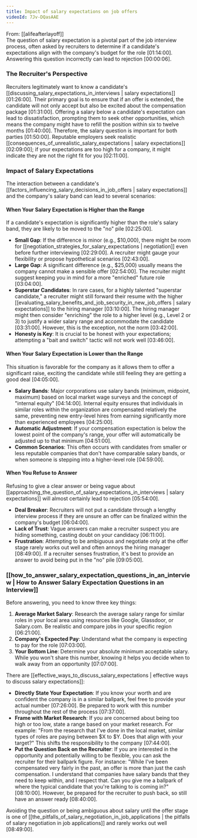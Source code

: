 ```yaml
---
title: Impact of salary expectations on job offers
videoId: 7Jv-DQasAAE
---
```


From: [[alifeafterlayoff]] <br/> 
The question of salary expectation is a pivotal part of the job interview process, often asked by recruiters to determine if a candidate's expectations align with the company's budget for the role <a class="yt-timestamp" data-t="01:14:00">[01:14:00]</a>. Answering this question incorrectly can lead to rejection <a class="yt-timestamp" data-t="00:00:06">[00:00:06]</a>.

### The Recruiter's Perspective
Recruiters legitimately want to know a candidate's [[discussing_salary_expectations_in_interviews | salary expectations]] <a class="yt-timestamp" data-t="01:26:00">[01:26:00]</a>. Their primary goal is to ensure that if an offer is extended, the candidate will not only accept but also be excited about the compensation package <a class="yt-timestamp" data-t="01:31:00">[01:31:00]</a>. Offering a salary below a candidate's expectation can lead to dissatisfaction, prompting them to seek other opportunities, which means the company might have to refill the position within six to twelve months <a class="yt-timestamp" data-t="01:40:00">[01:40:00]</a>. Therefore, the salary question is important for both parties <a class="yt-timestamp" data-t="01:50:00">[01:50:00]</a>. Reputable employers seek realistic [[consequences_of_unrealistic_salary_expectations | salary expectations]] <a class="yt-timestamp" data-t="02:09:00">[02:09:00]</a>; if your expectations are too high for a company, it might indicate they are not the right fit for you <a class="yt-timestamp" data-t="02:11:00">[02:11:00]</a>.

### Impact of Salary Expectations
The interaction between a candidate's [[factors_influencing_salary_decisions_in_job_offers | salary expectations]] and the company's salary band can lead to several scenarios:

#### When Your Salary Expectation is Higher than the Range
If a candidate's expectation is significantly higher than the role's salary band, they are likely to be moved to the "no" pile <a class="yt-timestamp" data-t="02:25:00">[02:25:00]</a>.
*   **Small Gap**: If the difference is minor (e.g., $10,000), there might be room for [[negotiation_strategies_for_salary_expectations | negotiation]] even before further interviewing <a class="yt-timestamp" data-t="02:29:00">[02:29:00]</a>. A recruiter might gauge your flexibility or propose hypothetical scenarios <a class="yt-timestamp" data-t="02:43:00">[02:43:00]</a>.
*   **Large Gap**: A significant difference (e.g., $25,000) usually means the company cannot make a sensible offer <a class="yt-timestamp" data-t="02:54:00">[02:54:00]</a>. The recruiter might suggest keeping you in mind for a more "enriched" future role <a class="yt-timestamp" data-t="03:04:00">[03:04:00]</a>.
*   **Superstar Candidates**: In rare cases, for a highly talented "superstar candidate," a recruiter might still forward their resume with the higher [[evaluating_salary_benefits_and_job_security_in_new_job_offers | salary expectations]] to the hiring manager <a class="yt-timestamp" data-t="03:10:00">[03:10:00]</a>. The hiring manager might then consider "enriching" the role to a higher level (e.g., Level 2 or 3) to justify a wider salary range and accommodate the candidate <a class="yt-timestamp" data-t="03:31:00">[03:31:00]</a>. However, this is the exception, not the norm <a class="yt-timestamp" data-t="03:42:00">[03:42:00]</a>.
*   **Honesty is Key**: It is crucial to be honest with your expectations; attempting a "bait and switch" tactic will not work well <a class="yt-timestamp" data-t="03:46:00">[03:46:00]</a>.

#### When Your Salary Expectation is Lower than the Range
This situation is favorable for the company as it allows them to offer a significant raise, exciting the candidate while still feeling they are getting a good deal <a class="yt-timestamp" data-t="04:05:00">[04:05:00]</a>.
*   **Salary Bands**: Major corporations use salary bands (minimum, midpoint, maximum) based on local market wage surveys and the concept of "internal equity" <a class="yt-timestamp" data-t="04:14:00">[04:14:00]</a>. Internal equity ensures that individuals in similar roles within the organization are compensated relatively the same, preventing new entry-level hires from earning significantly more than experienced employees <a class="yt-timestamp" data-t="04:25:00">[04:25:00]</a>.
*   **Automatic Adjustment**: If your compensation expectation is below the lowest point of the company's range, your offer will automatically be adjusted up to that minimum <a class="yt-timestamp" data-t="04:51:00">[04:51:00]</a>.
*   **Common Scenarios**: This often occurs with candidates from smaller or less reputable companies that don't have comparable salary bands, or when someone is stepping into a higher-level role <a class="yt-timestamp" data-t="04:59:00">[04:59:00]</a>.

#### When You Refuse to Answer
Refusing to give a clear answer or being vague about [[approaching_the_question_of_salary_expectations_in_interviews | salary expectations]] will almost certainly lead to rejection <a class="yt-timestamp" data-t="05:54:00">[05:54:00]</a>.
*   **Deal Breaker**: Recruiters will not put a candidate through a lengthy interview process if they are unsure an offer can be finalized within the company's budget <a class="yt-timestamp" data-t="06:04:00">[06:04:00]</a>.
*   **Lack of Trust**: Vague answers can make a recruiter suspect you are hiding something, casting doubt on your candidacy <a class="yt-timestamp" data-t="06:11:00">[06:11:00]</a>.
*   **Frustration**: Attempting to be ambiguous and negotiate only at the offer stage rarely works out well and often annoys the hiring manager <a class="yt-timestamp" data-t="08:49:00">[08:49:00]</a>. If a recruiter senses frustration, it's best to provide an answer to avoid being put in the "no" pile <a class="yt-timestamp" data-t="09:05:00">[09:05:00]</a>.

### [[how_to_answer_salary_expectation_questions_in_an_interview | How to Answer Salary Expectation Questions in an Interview]]

Before answering, you need to know three key things:
1.  **Average Market Salary**: Research the average salary range for similar roles in your local area using resources like Google, Glassdoor, or Salary.com. Be realistic and compare jobs in your specific region <a class="yt-timestamp" data-t="06:21:00">[06:21:00]</a>.
2.  **Company's Expected Pay**: Understand what the company is expecting to pay for the role <a class="yt-timestamp" data-t="07:03:00">[07:03:00]</a>.
3.  **Your Bottom Line**: Determine your absolute minimum acceptable salary. While you won't share this number, knowing it helps you decide when to walk away from an opportunity <a class="yt-timestamp" data-t="07:07:00">[07:07:00]</a>.

There are [[effective_ways_to_discuss_salary_expectations | effective ways to discuss salary expectations]]:

*   **Directly State Your Expectation**: If you know your worth and are confident the company is in a similar ballpark, feel free to provide your actual number <a class="yt-timestamp" data-t="07:26:00">[07:26:00]</a>. Be prepared to work with this number throughout the rest of the process <a class="yt-timestamp" data-t="07:37:00">[07:37:00]</a>.
*   **Frame with Market Research**: If you are concerned about being too high or too low, state a range based on your market research. For example: "From the research that I've done in the local market, similar types of roles are paying between $X to $Y. Does that align with your target?" This shifts the responsibility to the company <a class="yt-timestamp" data-t="07:44:00">[07:44:00]</a>.
*   **Put the Question Back on the Recruiter**: If you are interested in the opportunity and potentially willing to be flexible, you can ask the recruiter for their ballpark figure. For instance: "While I've been compensated very fairly in the past, an offer is more than just the cash compensation. I understand that companies have salary bands that they need to keep within, and I respect that. Can you give me a ballpark of where the typical candidate that you're talking to is coming in?" <a class="yt-timestamp" data-t="08:10:00">[08:10:00]</a>. However, be prepared for the recruiter to push back, so still have an answer ready <a class="yt-timestamp" data-t="08:40:00">[08:40:00]</a>.

Avoiding the question or being ambiguous about salary until the offer stage is one of [[the_pitfalls_of_salary_negotiation_in_job_applications | the pitfalls of salary negotiation in job applications]] and rarely works out well <a class="yt-timestamp" data-t="08:49:00">[08:49:00]</a>.